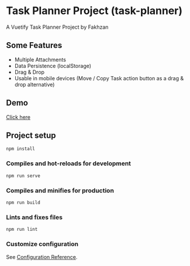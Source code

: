 # Task Planner Project (task-planner)
A Vuetify Task Planner Project by Fakhzan


## Some Features
- Multiple Attachments
- Data Persistence (localStorage)
- Drag & Drop
- Usable in mobile devices (Move / Copy Task action button as a drag & drop alternative)


## Demo
[Click here](https://devfakhzan.github.io/)


## Project setup
```
npm install
```

### Compiles and hot-reloads for development
```
npm run serve
```

### Compiles and minifies for production
```
npm run build
```

### Lints and fixes files
```
npm run lint
```

### Customize configuration
See [Configuration Reference](https://cli.vuejs.org/config/).

